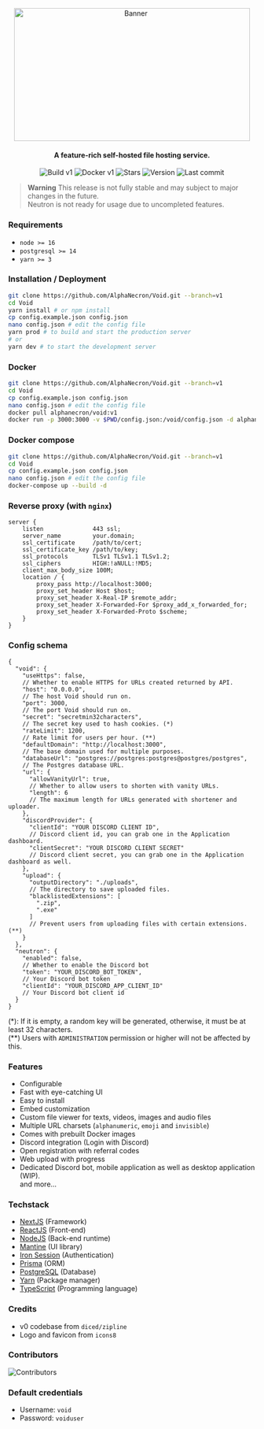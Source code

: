 <div align="center">
  <img src="https://raw.githubusercontent.com/AlphaNecron/Void/v1/public/banner.png" width="480" height="270" alt="Banner"/>

  <h4> A feature-rich self-hosted file hosting service.</h4>

![Build v1](https://img.shields.io/github/workflow/status/AlphaNecron/Void/Build/v1?colorA=000000&colorB=68D391&label=V1&logo=github&style=for-the-badge)
![Docker v1](https://img.shields.io/github/workflow/status/AlphaNecron/Void/Build/v1?colorA=000000&colorB=0db7ed&label=DOCKER&logo=docker&style=for-the-badge)
![Stars](https://img.shields.io/github/stars/AlphaNecron/Void?colorA=000000&colorB=4527A0&logo=github&style=for-the-badge)
![Version](https://img.shields.io/github/package-json/v/AlphaNecron/Void/v1?colorA=000000&colorB=4527A0&label=latest&logo=react&logoColor=ffffff&style=for-the-badge)
![Last commit](https://img.shields.io/github/last-commit/AlphaNecron/Void/v1?colorA=000000&colorB=4527A0&logo=github&style=for-the-badge)
</div>

> **Warning**
> This release is not fully stable and may subject to major changes in the future.  
> Neutron is not ready for usage due to uncompleted features.

### Requirements

- `node >= 16`
- `postgresql >= 14`
- `yarn >= 3`

### Installation / Deployment

  ```sh
  git clone https://github.com/AlphaNecron/Void.git --branch=v1
  cd Void
  yarn install # or npm install
  cp config.example.json config.json
  nano config.json # edit the config file
  yarn prod # to build and start the production server
  # or
  yarn dev # to start the development server
  ```

### Docker

  ```sh
  git clone https://github.com/AlphaNecron/Void.git --branch=v1
  cd Void
  cp config.example.json config.json
  nano config.json # edit the config file
  docker pull alphanecron/void:v1
  docker run -p 3000:3000 -v $PWD/config.json:/void/config.json -d alphanecron/void:v1
  ```

### Docker compose

  ```sh
  git clone https://github.com/AlphaNecron/Void.git --branch=v1
  cd Void
  cp config.example.json config.json
  nano config.json # edit the config file
  docker-compose up --build -d
  ```

### Reverse proxy (with `nginx`)

  ```nginx
  server {
      listen              443 ssl;
      server_name         your.domain;
      ssl_certificate     /path/to/cert;
      ssl_certificate_key /path/to/key;
      ssl_protocols       TLSv1 TLSv1.1 TLSv1.2;
      ssl_ciphers         HIGH:!aNULL:!MD5;
      client_max_body_size 100M;
      location / {
          proxy_pass http://localhost:3000;
          proxy_set_header Host $host;
          proxy_set_header X-Real-IP $remote_addr;
          proxy_set_header X-Forwarded-For $proxy_add_x_forwarded_for;
          proxy_set_header X-Forwarded-Proto $scheme;
      }
  }
  ```

### Config schema

```json5
{
  "void": {
    "useHttps": false,
    // Whether to enable HTTPS for URLs created returned by API.
    "host": "0.0.0.0",
    // The host Void should run on.
    "port": 3000,
    // The port Void should run on.
    "secret": "secretmin32characters",
    // The secret key used to hash cookies. (*)
    "rateLimit": 1200,
    // Rate limit for users per hour. (**)
    "defaultDomain": "http://localhost:3000",
    // The base domain used for multiple purposes.
    "databaseUrl": "postgres://postgres:postgres@postgres/postgres",
    // The Postgres database URL.
    "url": {
      "allowVanityUrl": true,
      // Whether to allow users to shorten with vanity URLs.
      "length": 6
      // The maximum length for URLs generated with shortener and uploader.
    },
    "discordProvider": {
      "clientId": "YOUR DISCORD CLIENT ID",
      // Discord client id, you can grab one in the Application dashboard.
      "clientSecret": "YOUR DISCORD CLIENT SECRET"
      // Discord client secret, you can grab one in the Application dashboard as well.
    },
    "upload": {
      "outputDirectory": "./uploads",
      // The directory to save uploaded files.
      "blacklistedExtensions": [
        ".zip",
        ".exe"
      ]
      // Prevent users from uploading files with certain extensions. (**)
    }
  },
  "neutron": {
    "enabled": false,
    // Whether to enable the Discord bot
    "token": "YOUR_DISCORD_BOT_TOKEN",
    // Your Discord bot token
    "clientId": "YOUR_DISCORD_APP_CLIENT_ID"
    // Your Discord bot client id
  }
}
```

(*): If it is empty, a random key will be generated, otherwise, it must be at least 32 characters.  
(**) Users with `ADMINISTRATION` permission or higher will not be affected by this.

### Features

- Configurable
- Fast with eye-catching UI
- Easy to install
- Embed customization
- Custom file viewer for texts, videos, images and audio files
- Multiple URL charsets (`alphanumeric`, `emoji` and `invisible`)
- Comes with prebuilt Docker images
- Discord integration (Login with Discord)
- Open registration with referral codes
- Web upload with progress
- Dedicated Discord bot, mobile application as well as desktop application (WIP).  
  and more...

### Techstack

- [NextJS](https://nextjs.org) (Framework)
- [ReactJS](https://reactjs.org) (Front-end)
- [NodeJS](https://nodejs.org) (Back-end runtime)
- [Mantine](https://mantine.dev) (UI library)
- [Iron Session](https://www.npmjs.com/package/iron-session) (Authentication)
- [Prisma](https://www.prisma.io) (ORM)
- [PostgreSQL](https://www.postgresql.org) (Database)
- [Yarn](https://yarnpkg.com) (Package manager)
- [TypeScript](https://www.typescriptlang.org) (Programming language)

### Credits

- v0 codebase from `diced/zipline`
- Logo and favicon from `icons8`

### Contributors

![Contributors](https://contrib.rocks/image?repo=AlphaNecron/Void)

### Default credentials

- Username: `void`
- Password: `voiduser`
